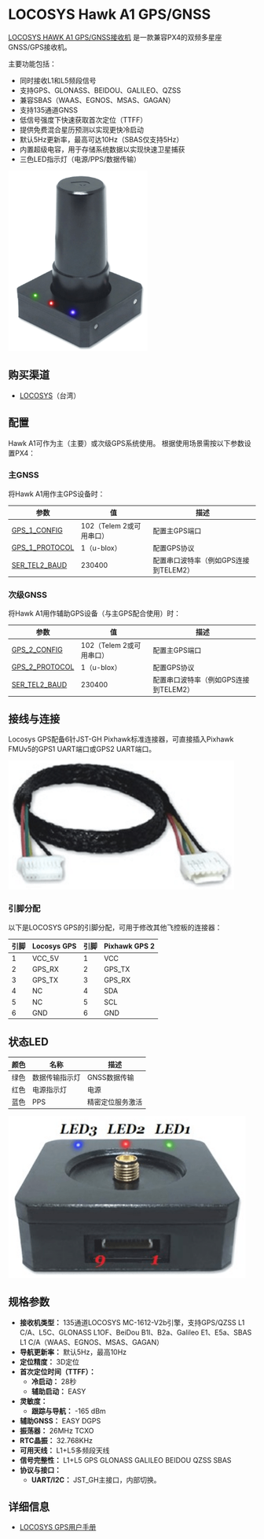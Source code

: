 # LOCOSYS Hawk A1 GPS/GNSS

[LOCOSYS HAWK A1 GPS/GNSS接收机](https://www.locosystech.com/en/product/hawk-a1-LU23031-V2.html) 是一款兼容PX4的双频多星座GNSS/GPS接收机。

主要功能包括：

- 同时接收L1和L5频段信号
- 支持GPS、GLONASS、BEIDOU、GALILEO、QZSS
- 兼容SBAS（WAAS、EGNOS、MSAS、GAGAN）
- 支持135通道GNSS
- 低信号强度下快速获取首次定位（TTFF）
- 提供免费混合星历预测以实现更快冷启动
- 默认5Hz更新率，最高可达10Hz（SBAS仅支持5Hz）
- 内置超级电容，用于存储系统数据以实现快速卫星捕获
- 三色LED指示灯（电源/PPS/数据传输）

![Hawk A1](../../assets/hardware/gps/locosys_hawk_a1/locosys_hawk_a1_gps.png)

## 购买渠道

- [LOCOSYS](https://www.locosystech.com/en/product/hawk-a1-LU23031-V2.html)（台湾）

## 配置

Hawk A1可作为主（主要）或次级GPS系统使用。
根据使用场景需按以下参数设置PX4：

### 主GNSS

将Hawk A1用作主GPS设备时：

| 参数                                                                  | 值                                          | 描述                                                                             |
| -------------------------------------------------------------------------- | ---------------------------------------------- | --------------------------------------------------------------------------------------- |
| [GPS_1_CONFIG](../advanced_config/parameter_reference.md#GPS_1_CONFIG)     | 102（Telem 2或可用串口） | 配置主GPS端口                                                                 |
| [GPS_1_PROTOCOL](../advanced_config/parameter_reference.md#GPS_1_PROTOCOL) | 1（u-blox）                                     | 配置GPS协议                                                                  |
| [SER_TEL2_BAUD](../advanced_config/parameter_reference.md#SER_TEL2_BAUD)   | 230400                                         | 配置串口波特率（例如GPS连接到TELEM2） |

### 次级GNSS

将Hawk A1用作辅助GPS设备（与主GPS配合使用）时：

| 参数                                                                  | 值                                          | 描述                                                                           |
| -------------------------------------------------------------------------- | ---------------------------------------------- | ------------------------------------------------------------------------------------- |
| [GPS_2_CONFIG](../advanced_config/parameter_reference.md#GPS_2_CONFIG)     | 102（Telem 2或可用串口） | 配置主GPS端口                                                               |
| [GPS_2_PROTOCOL](../advanced_config/parameter_reference.md#GPS_2_PROTOCOL) | 1（u-blox）                                     | 配置GPS协议                                                                |
| [SER_TEL2_BAUD](../advanced_config/parameter_reference.md#SER_TEL2_BAUD)   | 230400                                         | 配置串口波特率（例如GPS连接到TELEM2） |

## 接线与连接

Locosys GPS配备6针JST-GH Pixhawk标准连接器，可直接插入Pixhawk FMUv5的GPS1 UART端口或GPS2 UART端口。

![GPS线缆](../../assets/hardware/gps/locosys_hawk_a1/locosys_gps_cable.png)

### 引脚分配

以下是LOCOSYS GPS的引脚分配，可用于修改其他飞控板的连接器：

| 引脚 | Locosys GPS | 引脚 | Pixhawk GPS 2 |
| --- | ----------- | --- | ------------- |
| 1   | VCC_5V      | 1   | VCC           |
| 2   | GPS_RX      | 2   | GPS_TX        |
| 3   | GPS_TX      | 3   | GPS_RX        |
| 4   | NC          | 4   | SDA           |
| 5   | NC          | 5   | SCL           |
| 6   | GND         | 6   | GND           |

## 状态LED

| 颜色 | 名称            | 描述                        |
| ----- | --------------- | ---------------------------------- |
| 绿色 | 数据传输指示灯    | GNSS数据传输             |
| 红色 | 电源指示灯 | 电源                              |
| 蓝色  | PPS             | 精密定位服务激活 |

![Hawk A1 LED](../../assets/hardware/gps/locosys_hawk_a1/locosys_hawk_a1_leds.png)

## 规格参数

- **接收机类型：** 135通道LOCOSYS MC-1612-V2b引擎，支持GPS/QZSS L1 C/A、L5C、GLONASS L1OF、BeiDou B1I、B2a、Galileo E1、E5a、SBAS L1 C/A（WAAS、EGNOS、MSAS、GAGAN）
- **导航更新率：** 默认5Hz，最高10Hz
- **定位精度：** 3D定位
- **首次定位时间（TTFF）：**
  - **冷启动：** 28秒
  - **辅助启动：** EASY
- **灵敏度：**
  - **跟踪与导航：** -165 dBm
- **辅助GNSS：** EASY DGPS
- **振荡器：** 26MHz TCXO
- **RTC晶振：** 32.768KHz
- **可用天线：** L1+L5多频段天线
- **信号完整性：** L1+L5 GPS GLONASS GALILEO BEIDOU QZSS SBAS
- **协议与接口：**
  - **UART/I2C：** JST_GH主接口，内部切换。

## 详细信息

- [LOCOSYS GPS用户手册](https://www.locosystech.com/Templates/att/LU23031-V2%20datasheet_v0.2.pdf?lng=en)
